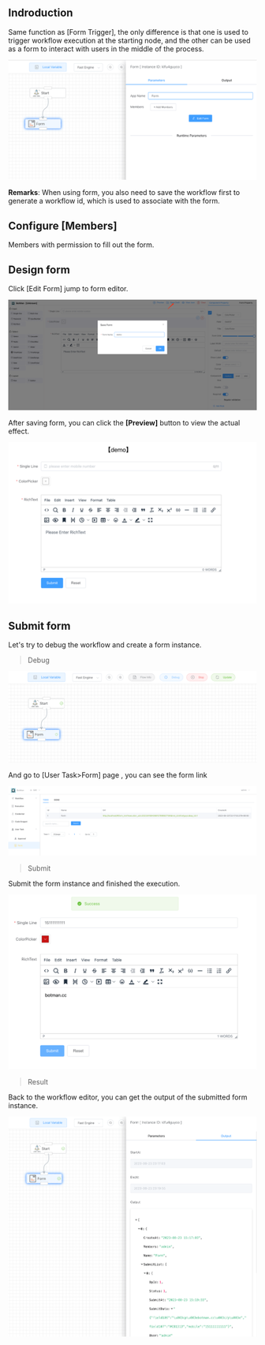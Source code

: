 ## Indroduction

Same function as [Form Trigger], the only difference is that one is used to trigger workflow execution at the starting node, and the other can be used as a form to interact with users in the middle of the process.



<img src="./img/form-1.png" alt="image-20230823230046236" style="zoom:67%;" />

**Remarks**: When using form, you also need to save the workflow first to generate a workflow id, which is used to associate with the form.



## Configure [Members]

Members with permission to fill out the form.



## Design form

Click [Edit Form] jump to form editor.



![image-20230823231203312](./img/form-2.png)

After saving form, you can click the **[Preview]** button to view the actual  effect.

![image-20230823231549253](./img/form-3.png)

## Submit form

Let's try to debug the workflow and create a form instance.

> Debug

![image-20230823231736425](./img/form-4.png)

And go to [User Task>Form] page , you can see the form link

![image-20230823231858070](./img/form-5.png)

> Submit

Submit the form instance and finished the execution.

![image-20230823232016738](./img/form-6.png)

> Result

Back to the workflow editor, you can get the output of the submitted form instance.

![image-20230823232132794](./img/form-7.png)